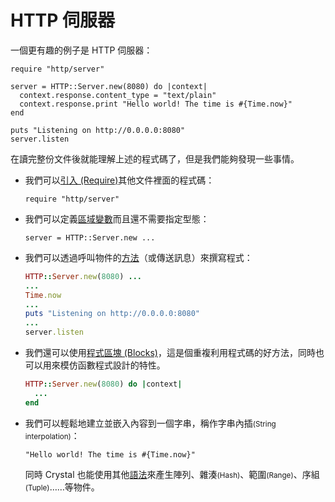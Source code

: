 # HTTP 伺服器

一個更有趣的例子是 HTTP 伺服器：

```crystal
require "http/server"

server = HTTP::Server.new(8080) do |context|
  context.response.content_type = "text/plain"
  context.response.print "Hello world! The time is #{Time.now}"
end

puts "Listening on http://0.0.0.0:8080"
server.listen
```

在讀完整份文件後就能理解上述的程式碼了，但是我們能夠發現一些事情。

* 我們可以[引入 (Require)](../syntax_and_semantics/requiring_files.md)其他文件裡面的程式碼：

    ```
    require "http/server"
    ```

* 我們可以定義[區域變數](../syntax_and_semantics/local_variables.md)而且還不需要指定型態：

    ```
    server = HTTP::Server.new ...
    ```

* 我們可以透過呼叫物件的[方法](../syntax_and_semantics/classes_and_methods.md)（或傳送訊息）來撰寫程式：
    ```ruby
    HTTP::Server.new(8080) ...
    ...
    Time.now
    ...
    puts "Listening on http://0.0.0.0:8080"
    ...
    server.listen
    ```

* 我們還可以使用[程式區塊 (Blocks)](../syntax_and_semantics/blocks_and_procs.md)，這是個重複利用程式碼的好方法，同時也可以用來模仿函數程式設計的特性。

    ```ruby
    HTTP::Server.new(8080) do |context|
      ...
    end
    ```

* 我們可以輕鬆地建立並嵌入內容到一個字串，稱作字串內插<small>(String interpolation)</small>：

    ```
    "Hello world! The time is #{Time.now}"
    ```

    同時 Crystal 也能使用其他[語法](../syntax_and_semantics/literals.md)來產生陣列、雜湊<small>(Hash)</small>、範圍<small>(Range)</small>、序組<small>(Tuple)</small>……等物件。
